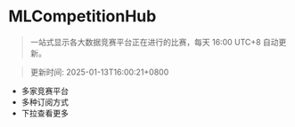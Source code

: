 # MLCompetitionHub

> 一站式显示各大数据竞赛平台正在进行的比赛，每天 16:00 UTC+8 自动更新。
  
> 更新时间: 2025-01-13T16:00:21+0800 

* 多家竞赛平台
* 多种订阅方式
* 下拉查看更多